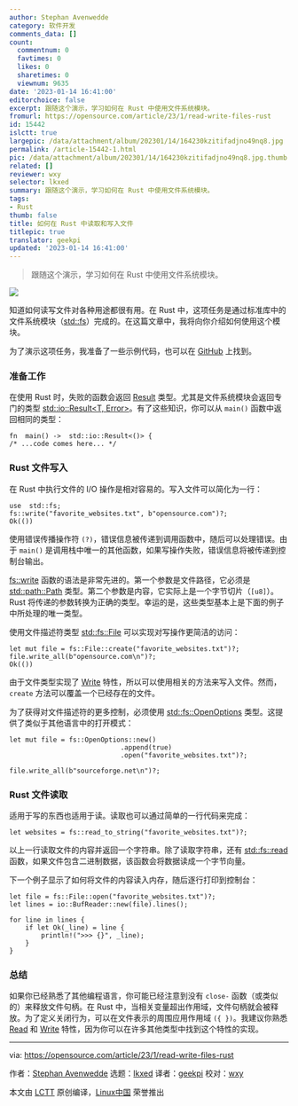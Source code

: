```yaml
---
author: Stephan Avenwedde
category: 软件开发
comments_data: []
count:
  commentnum: 0
  favtimes: 0
  likes: 0
  sharetimes: 0
  viewnum: 9635
date: '2023-01-14 16:41:00'
editorchoice: false
excerpt: 跟随这个演示，学习如何在 Rust 中使用文件系统模块。
fromurl: https://opensource.com/article/23/1/read-write-files-rust
id: 15442
islctt: true
largepic: /data/attachment/album/202301/14/164230kzitifadjno49nq8.jpg
permalink: /article-15442-1.html
pic: /data/attachment/album/202301/14/164230kzitifadjno49nq8.jpg.thumb.jpg
related: []
reviewer: wxy
selector: lkxed
summary: 跟随这个演示，学习如何在 Rust 中使用文件系统模块。
tags:
- Rust
thumb: false
title: 如何在 Rust 中读取和写入文件
titlepic: true
translator: geekpi
updated: '2023-01-14 16:41:00'
---
```



> 
> 跟随这个演示，学习如何在 Rust 中使用文件系统模块。
> 
> 
> 


![](/data/attachment/album/202301/14/164230kzitifadjno49nq8.jpg)


知道如何读写文件对各种用途都很有用。在 Rust 中，这项任务是通过标准库中的文件系统模块（[std::fs](https://doc.rust-lang.org/std/fs/)）完成的。在这篇文章中，我将向你介绍如何使用这个模块。


为了演示这项任务，我准备了一些示例代码，也可以在 [GitHub](https://github.com/hANSIc99/rust_file_io) 上找到。


### 准备工作


在使用 Rust 时，失败的函数会返回 [Result](https://doc.rust-lang.org/std/result/enum.Result.html) 类型。尤其是文件系统模块会返回专门的类型 [std::io::Result<T, Error>](https://doc.rust-lang.org/std/io/type.Result.html)。有了这些知识，你可以从 `main()` 函数中返回相同的类型：



```
fn  main() ->  std::io::Result<()> {
/* ...code comes here... */

```

### Rust 文件写入


在 Rust 中执行文件的 I/O 操作是相对容易的。写入文件可以简化为一行：



```
use  std::fs;
fs::write("favorite_websites.txt", b"opensource.com")?;
Ok(())

```

使用错误传播操作符 `(?)`，错误信息被传递到调用函数中，随后可以处理错误。由于 `main()` 是调用栈中唯一的其他函数，如果写操作失败，错误信息将被传递到控制台输出。


[fs::write](https://doc.rust-lang.org/std/fs/fn.write.html) 函数的语法是非常先进的。第一个参数是文件路径，它必须是 [std::path::Path](https://doc.rust-lang.org/std/path/struct.Path.html) 类型。第二个参数是内容，它实际上是一个字节切片（`[u8]`）。Rust 将传递的参数转换为正确的类型。幸运的是，这些类型基本上是下面的例子中所处理的唯一类型。


使用文件描述符类型 [std::fs::File](https://doc.rust-lang.org/std/fs/struct.File.html) 可以实现对写操作更简洁的访问：



```
let mut file = fs::File::create("favorite_websites.txt")?;
file.write_all(b"opensource.com\n")?;
Ok(())

```

由于文件类型实现了 [Write](https://doc.rust-lang.org/std/io/trait.Write.html) 特性，所以可以使用相关的方法来写入文件。然而，`create` 方法可以覆盖一个已经存在的文件。


为了获得对文件描述符的更多控制，必须使用 [std::fs::OpenOptions](https://doc.rust-lang.org/std/fs/struct.OpenOptions.html#) 类型。这提供了类似于其他语言中的打开模式：



```
let mut file = fs::OpenOptions::new()
                            .append(true)
                            .open("favorite_websites.txt")?;
                            
file.write_all(b"sourceforge.net\n")?;

```

### Rust 文件读取


适用于写的东西也适用于读。读取也可以通过简单的一行代码来完成：



```
let websites = fs::read_to_string("favorite_websites.txt")?;

```

以上一行读取文件的内容并返回一个字符串。除了读取字符串，还有 [std::fs::read](https://doc.rust-lang.org/std/fs/fn.read.html) 函数，如果文件包含二进制数据，该函数会将数据读成一个字节向量。


下一个例子显示了如何将文件的内容读入内存，随后逐行打印到控制台：



```
let file = fs::File::open("favorite_websites.txt")?;
let lines = io::BufReader::new(file).lines();

for line in lines {
    if let Ok(_line) = line {
        println!(">>> {}", _line);
    }
}

```

### 总结


如果你已经熟悉了其他编程语言，你可能已经注意到没有 `close-` 函数（或类似的）来释放文件句柄。在 Rust 中，当相关变量超出作用域，文件句柄就会被释放。为了定义关闭行为，可以在文件表示的周围应用作用域 `({ })`。我建议你熟悉 [Read](https://doc.rust-lang.org/std/io/trait.Read.html) 和 [Write](https://doc.rust-lang.org/std/io/trait.Write.html) 特性，因为你可以在许多其他类型中找到这个特性的实现。




---


via: <https://opensource.com/article/23/1/read-write-files-rust>


作者：[Stephan Avenwedde](https://opensource.com/users/hansic99) 选题：[lkxed](https://github.com/lkxed) 译者：[geekpi](https://github.com/geekpi) 校对：[wxy](https://github.com/wxy)


本文由 [LCTT](https://github.com/LCTT/TranslateProject) 原创编译，[Linux中国](https://linux.cn/) 荣誉推出